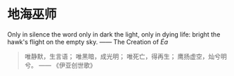# 地海巫师

Only in silence the word
only in dark the light,
only in dying life:
bright the hawk's flight
on the empty sky.
—— The Creation of *Éa*

> 唯静默，生言语；
> 唯黑暗，成光明；
> 唯死亡，得再生；
> 鹰扬虚空，灿兮明兮。
> —— 《伊亚创世歌》
